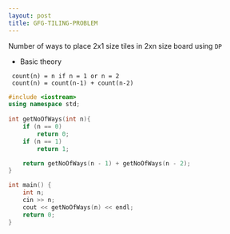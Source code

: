 ```yaml
---
layout: post
title: GFG-TILING-PROBLEM
---
```


Number of ways to place 2x1 size tiles in 2xn size board using `DP`

- Basic theory
```
 count(n) = n if n = 1 or n = 2 
 count(n) = count(n-1) + count(n-2)
```

``` cpp
#include <iostream>
using namespace std;
 
int getNoOfWays(int n){
    if (n == 0)
        return 0;
    if (n == 1)
        return 1;

    return getNoOfWays(n - 1) + getNoOfWays(n - 2);
}

int main() { 
    int n;
    cin >> n;
    cout << getNoOfWays(n) << endl;
    return 0;
}
```

